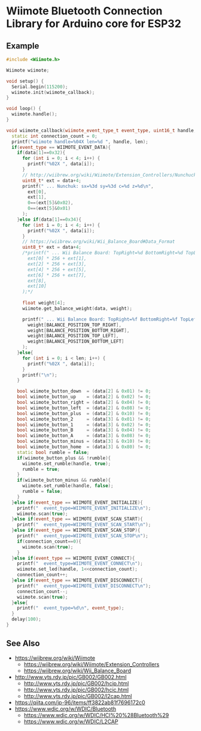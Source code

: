 # Wiimote Bluetooth Connection Library for Arduino core for ESP32

## Example

```WiimoteDemo.ino.cpp
#include <Wiimote.h>

Wiimote wiimote;

void setup() {
  Serial.begin(115200);
  wiimote.init(wiimote_callback);
}

void loop() {
  wiimote.handle();
}

void wiimote_callback(wiimote_event_type_t event_type, uint16_t handle, uint8_t *data, size_t len) {
  static int connection_count = 0;
  printf("wiimote handle=%04X len=%d ", handle, len);
  if(event_type == WIIMOTE_EVENT_DATA){
    if(data[1]==0x32){
      for (int i = 0; i < 4; i++) {
        printf("%02X ", data[i]);
      }
      // http://wiibrew.org/wiki/Wiimote/Extension_Controllers/Nunchuck
      uint8_t* ext = data+4;
      printf(" ... Nunchuk: sx=%3d sy=%3d c=%d z=%d\n",
        ext[0],
        ext[1],
        0==(ext[5]&0x02),
        0==(ext[5]&0x01)
      );
    }else if(data[1]==0x34){
      for (int i = 0; i < 4; i++) {
        printf("%02X ", data[i]);
      }
      // https://wiibrew.org/wiki/Wii_Balance_Board#Data_Format
      uint8_t* ext = data+4;
      /*printf(" ... Wii Balance Board: TopRight=%d BottomRight=%d TopLeft=%d BottomLeft=%d Temperature=%d BatteryLevel=0x%02x\n",
        ext[0] * 256 + ext[1],
        ext[2] * 256 + ext[3],
        ext[4] * 256 + ext[5],
        ext[6] * 256 + ext[7],
        ext[8],
        ext[10]
      );*/
      
      float weight[4];
      wiimote.get_balance_weight(data, weight);

      printf(" ... Wii Balance Board: TopRight=%f BottomRight=%f TopLeft=%f BottomLeft=%f\n",
        weight[BALANCE_POSITION_TOP_RIGHT],
        weight[BALANCE_POSITION_BOTTOM_RIGHT],
        weight[BALANCE_POSITION_TOP_LEFT],
        weight[BALANCE_POSITION_BOTTOM_LEFT]
      );  
    }else{
      for (int i = 0; i < len; i++) {
        printf("%02X ", data[i]);
      }
      printf("\n");
    }

    bool wiimote_button_down  = (data[2] & 0x01) != 0;
    bool wiimote_button_up    = (data[2] & 0x02) != 0;
    bool wiimote_button_right = (data[2] & 0x04) != 0;
    bool wiimote_button_left  = (data[2] & 0x08) != 0;
    bool wiimote_button_plus  = (data[2] & 0x10) != 0;
    bool wiimote_button_2     = (data[3] & 0x01) != 0;
    bool wiimote_button_1     = (data[3] & 0x02) != 0;
    bool wiimote_button_B     = (data[3] & 0x04) != 0;
    bool wiimote_button_A     = (data[3] & 0x08) != 0;
    bool wiimote_button_minus = (data[3] & 0x10) != 0;
    bool wiimote_button_home  = (data[3] & 0x80) != 0;
    static bool rumble = false;
    if(wiimote_button_plus && !rumble){
      wiimote.set_rumble(handle, true);
      rumble = true;
    }
    if(wiimote_button_minus && rumble){
      wiimote.set_rumble(handle, false);
      rumble = false;
    }
  }else if(event_type == WIIMOTE_EVENT_INITIALIZE){
    printf("  event_type=WIIMOTE_EVENT_INITIALIZE\n");
    wiimote.scan(true);
  }else if(event_type == WIIMOTE_EVENT_SCAN_START){
    printf("  event_type=WIIMOTE_EVENT_SCAN_START\n");
  }else if(event_type == WIIMOTE_EVENT_SCAN_STOP){
    printf("  event_type=WIIMOTE_EVENT_SCAN_STOP\n");
    if(connection_count==0){
      wiimote.scan(true);
    }
  }else if(event_type == WIIMOTE_EVENT_CONNECT){
    printf("  event_type=WIIMOTE_EVENT_CONNECT\n");
    wiimote.set_led(handle, 1<<connection_count);
    connection_count++;
  }else if(event_type == WIIMOTE_EVENT_DISCONNECT){
    printf("  event_type=WIIMOTE_EVENT_DISCONNECT\n");
    connection_count--;
    wiimote.scan(true);
  }else{
    printf("  event_type=%d\n", event_type);
  }
  delay(100);
}
```

## See Also
- https://wiibrew.org/wiki/Wiimote
  - https://wiibrew.org/wiki/Wiimote/Extension_Controllers
  - https://wiibrew.org/wiki/Wii_Balance_Board
- http://www.yts.rdy.jp/pic/GB002/GB002.html
	- http://www.yts.rdy.jp/pic/GB002/hcip.html
	- http://www.yts.rdy.jp/pic/GB002/hcic.html
	- http://www.yts.rdy.jp/pic/GB002/l2cap.html
- https://qiita.com/jp-96/items/ff3822ab81f7696172c0
- https://www.wdic.org/w/WDIC/Bluetooth
	- https://www.wdic.org/w/WDIC/HCI%20%28Bluetooth%29
	- https://www.wdic.org/w/WDIC/L2CAP
